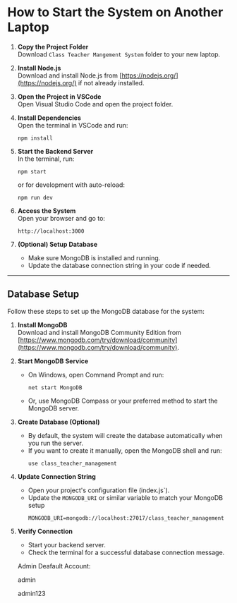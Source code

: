 # How to Start the System on Another Laptop

1. **Copy the Project Folder**  
   Download `Class Teacher Mangement System` folder to your new laptop.
   

3. **Install Node.js**  
   Download and install Node.js from [https://nodejs.org/](https://nodejs.org/) if not already installed.
   

4. **Open the Project in VSCode**  
   Open Visual Studio Code and open the project folder.

5. **Install Dependencies**  
   Open the terminal in VSCode and run:
   ```
   npm install
   ```

6. **Start the Backend Server**  
   In the terminal, run:
   ```
   npm start
   ```
   or for development with auto-reload:
   ```
   npm run dev
   ```

7. **Access the System**  
   Open your browser and go to:
   ```
   http://localhost:3000
   ```

8. **(Optional) Setup Database**  
   - Make sure MongoDB is installed and running.
   - Update the database connection string in your code if needed.

---

## Database Setup

Follow these steps to set up the MongoDB database for the system:

1. **Install MongoDB**  
   Download and install MongoDB Community Edition from [https://www.mongodb.com/try/download/community](https://www.mongodb.com/try/download/community).

2. **Start MongoDB Service**  
   - On Windows, open Command Prompt and run:
     ```
     net start MongoDB
     ```
   - Or, use MongoDB Compass or your preferred method to start the MongoDB server.

3. **Create Database (Optional)**  
   - By default, the system will create the database automatically when you run the server.
   - If you want to create it manually, open the MongoDB shell and run:
     ```
     use class_teacher_management
     ```

4. **Update Connection String**  
   - Open your project's configuration file (index.js`).
   - Update the `MONGODB_URI` or similar variable to match your MongoDB setup
     ```
     MONGODB_URI=mongodb://localhost:27017/class_teacher_management
     ```

5. **Verify Connection**  
   - Start your backend server.
   - Check the terminal for a successful database connection message.

   Admin Deafault Account:

   admin

   admin123
